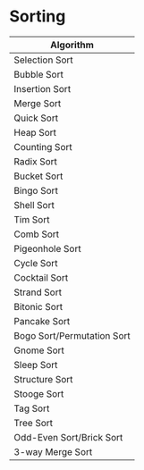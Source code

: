 # Sorting

Algorithm                   |
----------------------------|
Selection Sort              |
Bubble Sort                 |
Insertion Sort              |
Merge Sort                  |
Quick Sort                  |
Heap Sort                   |
Counting Sort               |
Radix Sort                  |
Bucket Sort                 |
Bingo Sort                  |
Shell Sort                  |
Tim Sort                    |
Comb Sort                   |
Pigeonhole Sort             |
Cycle Sort                  |
Cocktail Sort               |
Strand Sort                 |
Bitonic Sort                |
Pancake Sort                |
Bogo Sort/Permutation Sort  |
Gnome Sort                  |
Sleep Sort                  |
Structure Sort              |
Stooge Sort                 |
Tag Sort                    |
Tree Sort                   |
Odd-Even Sort/Brick Sort    |
3-way Merge Sort            |
